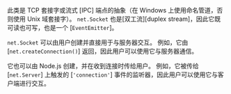 <!-- YAML
added: v0.3.4
-->


此类是 TCP 套接字或流式 [IPC] 端点的抽象（在 Windows 上使用命名管道，否则使用 Unix 域套接字）。 
`net.Socket` 也是[双工流][duplex stream]，因此它既可读也可写，也是一个 [`EventEmitter`]。

`net.Socket` 可以由用户创建并直接用于与服务器交互。 
例如，它由 [`net.createConnection()`] 返回，因此用户可以使用它与服务器通信。

它也可以由 Node.js 创建，并在收到连接时传给用户。 
例如，它被传给 [`net.Server`] 上触发的 [`'connection'`] 事件的监听器，因此用户可以使用它与客户端进行交互。

